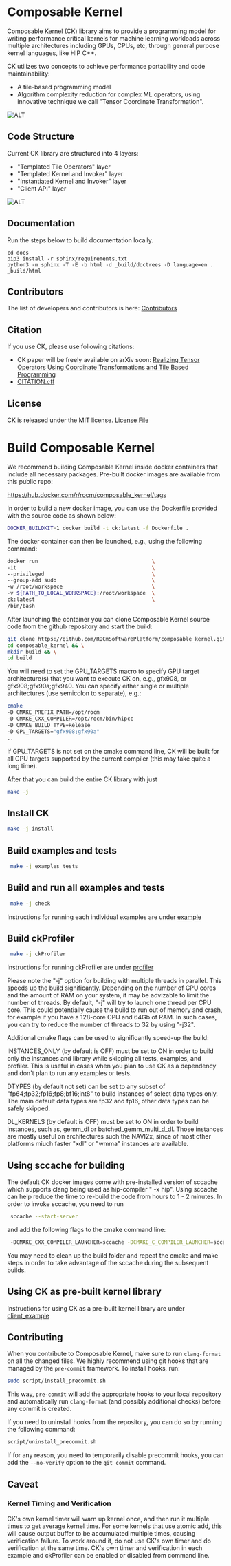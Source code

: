 # Composable Kernel

Composable Kernel (CK) library aims to provide a programming model for writing performance critical kernels for machine learning workloads across multiple architectures including GPUs, CPUs, etc, through general purpose kernel languages, like HIP C++.

CK utilizes two concepts to achieve performance portability and code maintainability:
* A tile-based programming model
* Algorithm complexity reduction for complex ML operators, using innovative technique we call "Tensor Coordinate Transformation".

![ALT](/docs/data/ck_component.png "CK Components")

## Code Structure

Current CK library are structured into 4 layers:
* "Templated Tile Operators" layer
* "Templated Kernel and Invoker" layer
* "Instantiated Kernel and Invoker" layer
* "Client API" layer

![ALT](/docs/data/ck_layer.png "CK Layers")

## Documentation

Run the steps below to build documentation locally.

```
cd docs
pip3 install -r sphinx/requirements.txt
python3 -m sphinx -T -E -b html -d _build/doctrees -D language=en . _build/html
```

## Contributors

The list of developers and contributors is here: [Contributors](/CONTRIBUTORS.md)

## Citation

If you use CK, please use following citations:
* CK paper will be freely available on arXiv soon: [Realizing Tensor Operators Using Coordinate Transformations and Tile Based Programming](???)
* [CITATION.cff](/CITATION.cff)

## License

CK is released under the MIT license. [License File](/LICENSE)


# Build Composable Kernel

We recommend building Composable Kernel inside docker containers that include 
all necessary packages. Pre-built docker images are available from this public repo: 

https://hub.docker.com/r/rocm/composable_kernel/tags

In order to build a new docker image, you can use the Dockerfile provided with the source code as shown below:

```bash
DOCKER_BUILDKIT=1 docker build -t ck:latest -f Dockerfile .
```

The docker container can then be launched, e.g., using the following command:

```bash
docker run                                     \
-it                                            \
--privileged                                   \
--group-add sudo                               \
-w /root/workspace                             \
-v ${PATH_TO_LOCAL_WORKSPACE}:/root/workspace  \
ck:latest                                      \
/bin/bash
```

After launching the container you can clone Composable Kernel source code from the github repository and start the build:

```bash
git clone https://github.com/ROCmSoftwarePlatform/composable_kernel.git && \
cd composable_kernel && \
mkdir build && \
cd build
```
You will need to set the GPU_TARGETS macro to specify GPU target architecture(s) that you want
to execute CK on, e.g., gfx908, or gfx908;gfx90a;gfx940.
You can specify either single or multiple architectures (use semicolon to separate), e.g.:

```bash
cmake                                                                                             \
-D CMAKE_PREFIX_PATH=/opt/rocm                                                                    \
-D CMAKE_CXX_COMPILER=/opt/rocm/bin/hipcc                                                         \
-D CMAKE_BUILD_TYPE=Release                                                                       \
-D GPU_TARGETS="gfx908;gfx90a"                                                                    \
..
```
If GPU_TARGETS is not set on the cmake command line, CK will be built for all GPU targets supported by the
current compiler (this may take quite a long time).

After that you can build the entire CK library with just

```bash
make -j
```

## Install CK

```bash
make -j install
```

## Build examples and tests

```bash
 make -j examples tests
```

## Build and run all examples and tests

```bash
 make -j check
```

Instructions for running each individual examples are under [example](/example)


## Build ckProfiler

```bash
 make -j ckProfiler
```
Instructions for running ckProfiler are under [profiler](/profiler)

Please note the "-j" option for building with multiple threads in parallel. This speeds up the build significantly.
Depending on the number of CPU cores and the amount of RAM on your system, it may be advizable to limit the number of threads.
By default, "-j" will try to launch one thread per CPU core. This could potentially cause the build to run out of memory and crash,
for example if you have a 128-core CPU and 64Gb of RAM. In such cases, you can try to reduce the number of threads to 32 by using "-j32".

Additional cmake flags can be used to significantly speed-up the build:

INSTANCES_ONLY (by default is OFF) must be set to ON in order to build only the instances and library
while skipping all tests, examples, and profiler. This is useful in cases when you plan to use CK as a dependency and don't plan to
run any examples or tests.

DTYPES (by default not set) can be set to any subset of "fp64;fp32;fp16;fp8;bf16;int8" to build instances
of select data types only. The main default data types are fp32 and fp16, other data types can be safely skipped.

DL_KERNELS (by default is OFF) must be set to ON in order to build instances, such as, gemm_dl or batched_gemm_multi_d_dl.
Those instances are mostly useful on architectures such the NAVI2x, since of most other platforms miuch faster "xdl" or "wmma"
instances are available.

## Using sccache for building

The default CK docker images come with pre-installed version of sccache which supports clang being used as hip-compiler
" -x hip". Using sccache can help reduce the time to re-build the code from hours to 1 - 2 minutes. In order to
invoke sccache, you need to run

```bash
 sccache --start-server
```
and add the following flags to the cmake command line:

```bash
 -DCMAKE_CXX_COMPILER_LAUNCHER=sccache -DCMAKE_C_COMPILER_LAUNCHER=sccache
```
You may need to clean up the build folder and repeat the cmake and make steps in order to take advantage of the sccache
during the subsequent builds.

## Using CK as pre-built kernel library

Instructions for using CK as a pre-built kernel library are under [client_example](/client_example)

## Contributing

When you contribute to Composable Kernel, make sure to run `clang-format` on all the changed files. We highly recommend using git hooks that are managed by the `pre-commit` framework. To install hooks, run:

```bash
sudo script/install_precommit.sh
```

This way, `pre-commit` will add the appropriate hooks to your local repository and automatically run `clang-format` (and possibly additional checks) before any commit is created.

If you need to uninstall hooks from the repository, you can do so by running the following command:

```bash
script/uninstall_precommit.sh
```

If for any reason, you need to temporarily disable precommit hooks, you can add the `--no-verify` option to the `git commit` command.

## Caveat
### Kernel Timing and Verification

CK's own kernel timer will warn up kernel once, and then run it multiple times
to get average kernel time. For some kernels that use atomic add, this will cause
output buffer to be accumulated multiple times, causing verification failure.
To work around it, do not use CK's own timer and do verification at the same time.
CK's own timer and verification in each example and ckProfiler can be enabled or
disabled from command line.
